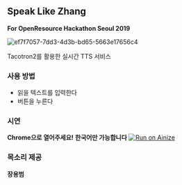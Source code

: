 ## Speak Like Zhang
**For OpenResource Hackathon Seoul 2019**

![ef7f7057-7dd3-4d3b-bd65-5663e17656c4](https://user-images.githubusercontent.com/10272119/70370288-d314a600-1908-11ea-9a18-64f006160922.png)

Tacotron2를 활용한 실시간 TTS 서비스

### 사용 방법
* 읽을 텍스트를 입력한다
* 버튼을 누른다

### 시연
**Chrome으로 열어주세요!**
**한국어만 가능합니다**
[![Run on Ainize](https://ainize.ai/static/images/run_on_ainize_button.svg)](http://34.69.120.34)



### 목소리 제공
**장용범**
